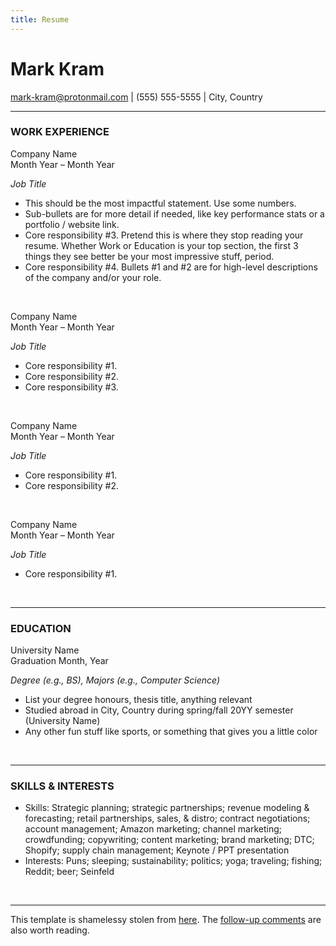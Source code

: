 ```yaml
---
title: Resume
---
```


# Mark Kram
mark-kram@protonmail.com | (555) 555-5555 | City, Country

---

### WORK EXPERIENCE 

<div class="cv-head">
  <div class="cv-l">Company Name</div>
  <div class="cv-r">Month Year – Month Year</div>
</div>

*Job Title*

- This should be the most impactful statement. Use some numbers.
- Sub-bullets are for more detail if needed, like key performance stats or a portfolio / website link. 
- Core responsibility #3. Pretend this is where they stop reading your resume. Whether Work or Education is your top section, the first 3 things they see better be your most impressive stuff, period.
- Core responsibility #4. Bullets #1 and #2 are for high-level descriptions of the company and/or your role.

&nbsp;
 
<div class="cv-head">
  <div class="cv-l">Company Name</div>
  <div class="cv-r">Month Year – Month Year</div>
</div>

*Job Title*

- Core responsibility #1.
- Core responsibility #2.
- Core responsibility #3.

&nbsp;

<div class="cv-head">
  <div class="cv-l">Company Name</div>
  <div class="cv-r">Month Year – Month Year</div>
</div>

*Job Title*

- Core responsibility #1.
- Core responsibility #2.

&nbsp;

<div class="cv-head">
  <div class="cv-l">Company Name</div>
  <div class="cv-r">Month Year – Month Year</div>
</div>

*Job Title*

- Core responsibility #1.

&nbsp;

---

### EDUCATION

<div class="cv-head">
  <div class="cv-l">University Name</div>
  <div class="cv-r">Graduation Month, Year</div>
</div>

*Degree (e.g., BS), Majors (e.g., Computer Science)*

- List your degree honours, thesis title, anything relevant
- Studied abroad in City, Country during spring/fall 20YY semester (University Name)
- Any other fun stuff like sports, or something that gives you a little color

&nbsp;

---

### SKILLS & INTERESTS

- Skills: Strategic planning; strategic partnerships; revenue modeling & forecasting; retail partnerships, sales, & distro; contract negotiations; account management; Amazon marketing; channel marketing; crowdfunding; copywriting; content marketing; brand marketing; DTC; Shopify; supply chain management; Keynote / PPT presentation
- Interests: Puns; sleeping; sustainability; politics; yoga; traveling; fishing; Reddit; beer; Seinfeld

&nbsp;

---

This template is shamelessy stolen from [here](https://www.reddit.com/r/jobs/comments/7y8k6p/im_an_exrecruiter_for_some_of_the_top_companies/). The [follow-up comments](https://www.reddit.com/r/jobs/comments/8hs6xc/part_deux_of_the_top_post_of_all_time_on_rjobs_im/) are also worth reading.